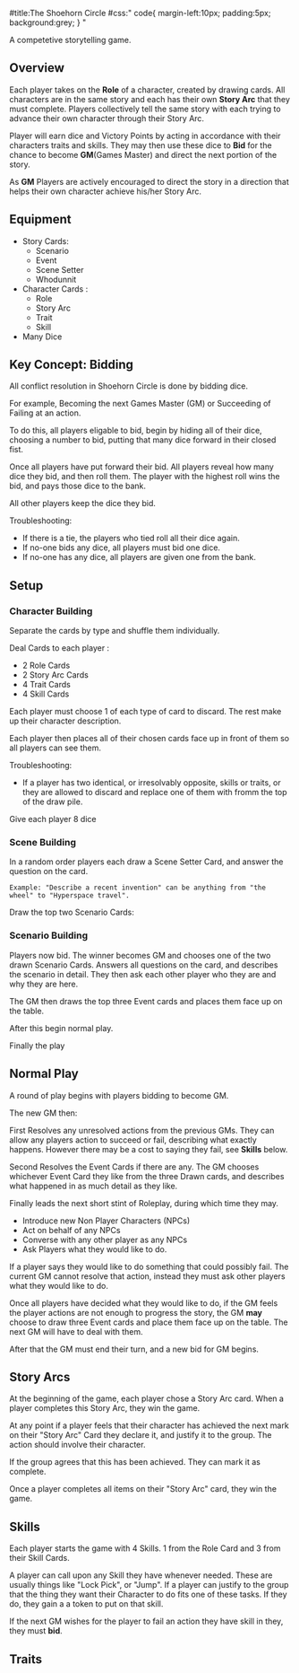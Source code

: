 #title:The Shoehorn Circle
#css:"
code{
    margin-left:10px;
    padding:5px;
    background:grey;
}
"

A competetive storytelling game.

Overview
---------

Each player takes on the **Role** of a character, created by drawing cards. All characters are in the same story and each has their own **Story Arc** that they must complete. Players collectively tell the same story with each trying to advance their own character through their Story Arc.

Player will earn dice and Victory Points by acting in accordance with their characters traits and skills. They may then use these dice to **Bid** for the chance to become **GM**(Games Master) and direct the next portion of the story.

As **GM** Players are actively encouraged to direct the story in a direction that helps their own character achieve his/her Story Arc.


Equipment
--------

* Story Cards:
    * Scenario
    * Event
    * Scene Setter
    * Whodunnit
* Character Cards :
    * Role
    * Story Arc
    * Trait
    * Skill
* Many Dice 

Key Concept: Bidding
-----------------

All conflict resolution in Shoehorn Circle is done by bidding dice.

For example, Becoming the next Games Master (GM) or Succeeding of Failing at an action.

To do this, all players eligable to bid, begin by hiding all of their dice, choosing a number to bid, putting that many dice forward in their closed fist.

Once all players have put forward their bid. All players reveal how many dice they bid, and then roll them. The player with the highest roll wins the bid, and pays those dice to the bank.

All other players keep the dice they bid.

Troubleshooting:

* If there is a tie, the players who tied roll all their dice again.
* If no-one bids any dice, all players must bid one dice.
* If no-one has any dice, all players are given one from the bank. 

Setup
-----

### Character Building

Separate the cards by type and shuffle them individually.

Deal Cards to each player :
* 2 Role Cards
* 2 Story Arc Cards
* 4 Trait Cards
* 4 Skill Cards

Each player must choose 1 of each type of card to discard. The rest make up their character description.

Each player then places all of their chosen cards face up in front of them so all players can see them.  

Troubleshooting:
* If a player has two identical, or irresolvably opposite, skills or traits, or they are allowed to discard and replace one of them with fromm the top of the draw pile.

Give each player 8 dice 

### Scene Building

In a random order players each draw a Scene Setter Card, and answer the question on the card.

    Example: "Describe a recent invention" can be anything from "the wheel" to "Hyperspace travel".

Draw the top two Scenario Cards:

### Scenario Building

Players now bid. The winner becomes GM and chooses one of the two drawn  Scenario Cards. Answers all questions on the card, and describes the scenario in detail. They then ask each other player who they are and why they are here. 

The GM then draws the top three Event cards and places them face up on the table.

After this begin normal play.

Finally the play

Normal Play
-----------

A round of play begins with players bidding to become GM.

The new GM then:

First Resolves any unresolved actions from the previous GMs. They can allow any players action to succeed or fail, describing what exactly happens. However there may be a cost to saying they fail, see **Skills** below.

Second Resolves the Event Cards if there are any. The GM chooses whichever Event Card they like from the three Drawn cards, and describes what happened in as much detail as they like.

Finally leads the next short stint of Roleplay, during which time they may.
* Introduce new Non Player Characters (NPCs)
* Act on behalf of any NPCs
* Converse with any other player as any NPCs 
* Ask Players what they would like to do.

If a player says they would like to do something that could possibly fail. The current GM cannot resolve that action, instead they must ask other players what they would like to do.

Once all players have decided what they would like to do, if the GM feels the player actions are not enough to progress the story, the GM **may**  choose to draw three Event cards and place them face up on the table. The next GM will have to deal with them.

After that the GM must end their turn, and a new bid for GM begins.

Story Arcs
----------

At the beginning of the game, each player chose a Story Arc card.  When a player completes this Story Arc, they win the game.  

At any point if a player feels that their character has achieved the next mark on their "Story Arc" Card they declare it, and justify it to the group. The action should involve their character.

If the group agrees that this has been achieved. They can mark it as complete.

Once a player completes all items on their "Story Arc" card, they win the game.

Skills
------

Each player starts the game with 4 Skills. 1 from the Role Card and 3 from their Skill Cards.

A player can call upon any Skill they have whenever needed. These are usually things like "Lock Pick", or "Jump".  If a player can justify to the group that the thing they want their Character to do fits one of these tasks.  If they do, they gain a a token to put on that skill.

If the next GM wishes for the player to fail an action they have skill in they, they must **bid**.

Traits
------
